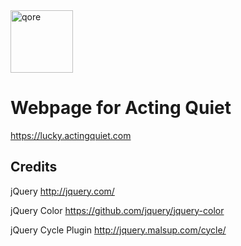 <img src="https://qore.no/res/logo-text.svg" width="100" alt="qore">

# Webpage for Acting Quiet
https://lucky.actingquiet.com

## Credits

jQuery
http://jquery.com/

jQuery Color
https://github.com/jquery/jquery-color

jQuery Cycle Plugin
http://jquery.malsup.com/cycle/

